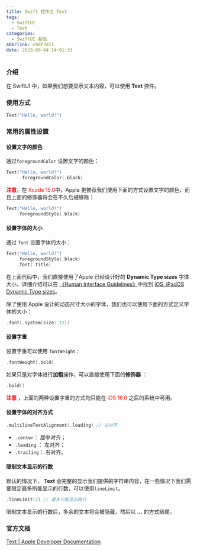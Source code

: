 ```yaml
---
title: Swift 控件之 Text
tags:
  - SwiftUI
  - Text
categories:
  - SwiftUI 基础
abbrlink: c90f7d11
date: 2023-09-04 14:01:33
---
```


### 介绍

在 SwiftUI 中，如果我们想要显示文本内容，可以使用 **Text** 控件。

### 使用方式

```swift
Text("Hello, world!")
```

### 常用的属性设置

#### 设置文字的颜色

通过`foregroundColor` 设置文字的颜色：

```swift
Text("Hello, world!")
     .foregroundColor(.black)
```

**<span style="color:red">注意</span>**，在 <span style="color:red"> Xcode 15.0</span>中，Apple 更推荐我们使用下面的方式设置文字的颜色，而且上面的修饰器将会在不久后被移除：

```swift
Text("Hello, world!")
    .foregroundStyle(.black)
```

<!--more-->

#### 设置字体的大小

通过 `font` 设置字体的大小：

```swift
Text("Hello, world!")
    .foregroundStyle(.black)
    .font(.title)
```

在上面代码中，我们直接使用了Apple 已经设计好的 **Dynamic Type sizes** 字体大小，详细介绍可以在 [《Human Interface Guidelines》]()中找到  [iOS, iPadOS Dynamic Type sizes](https://developer.apple.com/design/human-interface-guidelines/typography#iOS-iPadOS-Dynamic-Type-sizes)。

除了使用 Apple 设计的动态尺寸大小的字体，我们也可以使用下面的方式定义字体的大小：

```swift
.font(.system(size: 12))
```

#### 设置字重

设置字重可以使用 `fontWeight` :

```swift
.fontWeight(.bold)
```

如果只是对字体进行**加粗**操作，可以直接使用下面的**修饰器** ：

```swift
.bold()
```

**<span style="color:red">注意</span>** ，上面的两种设置字重的方式均只能在 <span style="color:red">iOS 16.0</span> 之后的系统中可用。

#### 设置字体的对齐方式

```swift
.multilineTextAlignment(.leading) // 左对齐 
```

* `.center`： 居中对齐；
* `.leading` ： 左对齐；
* `.trailing`： 右对齐。

#### 限制文本显示的行数

默认的情况下， **Text** 会完整的显示我们提供的字符串内容，在一些情况下我们需要限定最多所能显示的行数，可以使用`lineLimit`。

```swift
.lineLimit(2) // 最多只能显示两行
```

限制文本显示的行数后，多余的文本将会被隐藏，然后以 **...** 的方式结尾。

### 官方文档

[Text | Apple Developer Documentation](https://developer.apple.com/documentation/swiftui/text)

